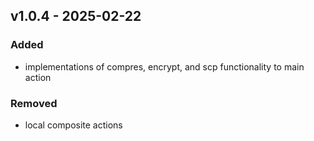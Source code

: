 ## v1.0.4 - 2025-02-22
### Added
* implementations of compres, encrypt, and scp functionality to main action
### Removed
* local composite actions
